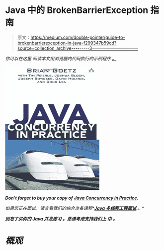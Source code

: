 # Java 中的 BrokenBarrierException 指南

> 原文：<https://medium.com/double-pointer/guide-to-brokenbarrierexception-in-java-f299347b59cd?source=collection_archive---------3----------------------->

*你可以在这里* *阅读本文用浏览器内代码执行的示例程序* [*。*](https://bit.ly/33ZIarH)

[![](img/071f4588dd55326f99b5bb0d3561be8f.png)](https://amzn.to/3K3E1WD)

***Don’t forget to buy your copy of*** [***Java Concurrency in Practice***](https://amzn.to/3K3E1WD)***.***

*如果您正在面试，请查看我们的综合准备课程**[***Java 多线程工程面试***](https://bit.ly/2QfKXCK) ***。****

****别忘了买你的*** [***Java 并发练习***](https://amzn.to/3K3E1WD) ***。恳请考虑支持我们上*** [***中***](https://bit.ly/3OvimpR) ***。****

# *概观*